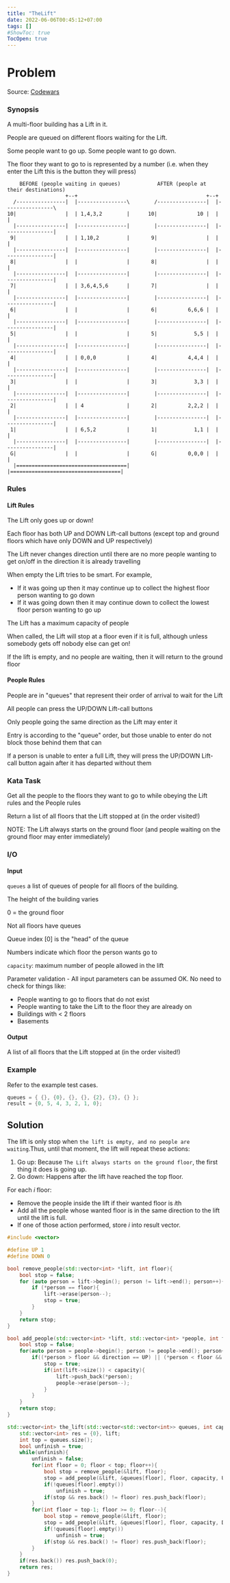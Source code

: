 ```yaml
---
title: "TheLift"
date: 2022-06-06T00:45:12+07:00
tags: []
#ShowToc: true
TocOpen: true
---
```

# Problem
Source: [Codewars](https://www.codewars.com/kata/58905bfa1decb981da00009e)
### Synopsis
A multi-floor building has a Lift in it.

People are queued on different floors waiting for the Lift.

Some people want to go up. Some people want to go down.

The floor they want to go to is represented by a number (i.e. when they enter the Lift this is the button they will press)
```text
    BEFORE (people waiting in queues)            AFTER (people at their destinations)
                   +--+                                          +--+ 
  /----------------|  |----------------\        /----------------|  |----------------\
10|                |  | 1,4,3,2        |      10|             10 |  |                |
  |----------------|  |----------------|        |----------------|  |----------------|
 9|                |  | 1,10,2         |       9|                |  |                |
  |----------------|  |----------------|        |----------------|  |----------------|
 8|                |  |                |       8|                |  |                |
  |----------------|  |----------------|        |----------------|  |----------------|
 7|                |  | 3,6,4,5,6      |       7|                |  |                |
  |----------------|  |----------------|        |----------------|  |----------------|
 6|                |  |                |       6|          6,6,6 |  |                |
  |----------------|  |----------------|        |----------------|  |----------------|
 5|                |  |                |       5|            5,5 |  |                |
  |----------------|  |----------------|        |----------------|  |----------------|
 4|                |  | 0,0,0          |       4|          4,4,4 |  |                |
  |----------------|  |----------------|        |----------------|  |----------------|
 3|                |  |                |       3|            3,3 |  |                |
  |----------------|  |----------------|        |----------------|  |----------------|
 2|                |  | 4              |       2|          2,2,2 |  |                |
  |----------------|  |----------------|        |----------------|  |----------------|
 1|                |  | 6,5,2          |       1|            1,1 |  |                |
  |----------------|  |----------------|        |----------------|  |----------------|
 G|                |  |                |       G|          0,0,0 |  |                |
  |====================================|        |====================================|
```
### Rules
#### Lift Rules
The Lift only goes up or down!

Each floor has both UP and DOWN Lift-call buttons (except top and ground floors which have only DOWN and UP respectively)

The Lift never changes direction until there are no more people wanting to get on/off in the direction it is already travelling

When empty the Lift tries to be smart. For example,
- If it was going up then it may continue up to collect the highest floor person wanting to go down
- If it was going down then it may continue down to collect the lowest floor person wanting to go up

The Lift has a maximum capacity of people

When called, the Lift will stop at a floor even if it is full, although unless somebody gets off nobody else can get on!

If the lift is empty, and no people are waiting, then it will return to the ground floor
#### People Rules
People are in "queues" that represent their order of arrival to wait for the Lift

All people can press the UP/DOWN Lift-call buttons

Only people going the same direction as the Lift may enter it

Entry is according to the "queue" order, but those unable to enter do not block those behind them that can

If a person is unable to enter a full Lift, they will press the UP/DOWN Lift-call button again after it has departed without them

### Kata Task
Get all the people to the floors they want to go to while obeying the Lift rules and the People rules

Return a list of all floors that the Lift stopped at (in the order visited!)

NOTE: The Lift always starts on the ground floor (and people waiting on the ground floor may enter immediately)

### I/O
#### Input
`queues` a list of queues of people for all floors of the building.

The height of the building varies

0 = the ground floor

Not all floors have queues

Queue index [0] is the "head" of the queue

Numbers indicate which floor the person wants go to

`capacity`: maximum number of people allowed in the lift

Parameter validation - All input parameters can be assumed OK. No need to check for things like:
- People wanting to go to floors that do not exist
- People wanting to take the Lift to the floor they are already on
- Buildings with < 2 floors
- Basements
#### Output
A list of all floors that the Lift stopped at (in the order visited!)

### Example
Refer to the example test cases.
```cpp
queues = { {}, {0}, {}, {}, {2}, {3}, {} };
result = {0, 5, 4, 3, 2, 1, 0};
```
## Solution
The lift is only stop when `the lift is empty, and no people are waiting`.Thus, until that moment, the lift will repeat these actions: 
1. Go up: Because `The Lift always starts on the ground floor`, the first thing it does is going up.
2. Go down: Happens after the lift have reached the top floor.

For each $i$ floor:
- Remove the people inside the lift if their wanted floor is $i$th
- Add all the people whose wanted floor is in the same direction to the lift until the lift is full.
- If one of those action performed, store $i$ into result vector.
```cpp
#include <vector>

#define UP 1
#define DOWN 0

bool remove_people(std::vector<int> *lift, int floor){
    bool stop = false;
    for (auto person = lift->begin(); person != lift->end(); person++){
        if (*person == floor){
            lift->erase(person--);
            stop = true;
        }     
    }
    return stop;
}

bool add_people(std::vector<int> *lift, std::vector<int> *people, int floor, int capacity, int direction){
    bool stop = false;
    for(auto person = people->begin(); person != people->end(); person++){
        if((*person > floor && direction == UP) || (*person < floor && direction == DOWN)){
            stop = true;
            if(int(lift->size()) < capacity){
                lift->push_back(*person);
                people->erase(person--);
            }
        }
    }
    return stop;
}

std::vector<int> the_lift(std::vector<std::vector<int>> queues, int capacity) {
    std::vector<int> res = {0}, lift;
    int top = queues.size();
    bool unfinish = true;
    while(unfinish){
        unfinish = false;
        for(int floor = 0; floor < top; floor++){
            bool stop = remove_people(&lift, floor);
            stop = add_people(&lift, &queues[floor], floor, capacity, UP) || stop;
            if(!queues[floor].empty())
                unfinish = true;
            if(stop && res.back() != floor) res.push_back(floor);
        }
        for(int floor = top-1; floor >= 0; floor--){
            bool stop = remove_people(&lift, floor);
            stop = add_people(&lift, &queues[floor], floor, capacity, DOWN) || stop;
            if(!queues[floor].empty())
                unfinish = true;
            if(stop && res.back() != floor) res.push_back(floor);
        }
    }
    if(res.back()) res.push_back(0);
    return res;
}
```
